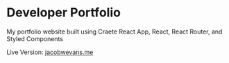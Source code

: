 # Developer Portfolio

My portfolio website built using Craete React App, React, React Router, and Styled Components

Live Version: [jacobwevans.me](https://jacobwevans.me)
